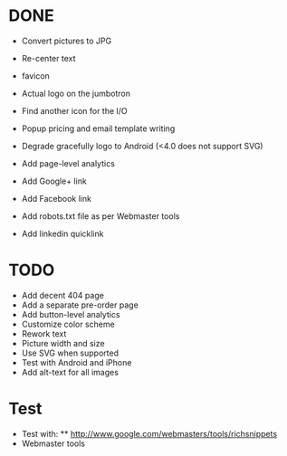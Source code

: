 # DONE

* Convert pictures to JPG 
* Re-center text
* favicon 
* Actual logo on the jumbotron 
* Find another icon for the I/O 
* Popup pricing and email template writing 
* Degrade gracefully logo to Android (<4.0 does not support SVG)
* Add page-level analytics
* Add Google+ link
* Add Facebook link

* Add robots.txt file as per Webmaster tools
* Add linkedin quicklink

# TODO

* Add decent 404 page
* Add a separate pre-order page
* Add button-level analytics
* Customize color scheme
* Rework text
* Picture width and size
* Use SVG when supported
* Test with Android and iPhone
* Add alt-text for all images

# Test

* Test with:
** http://www.google.com/webmasters/tools/richsnippets
* Webmaster tools